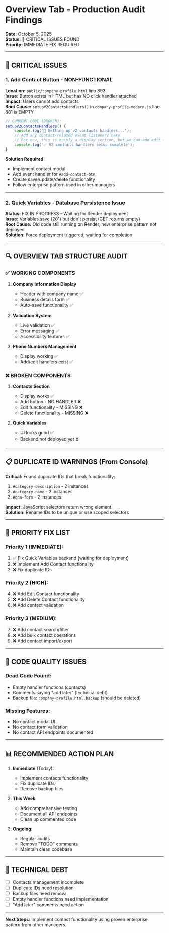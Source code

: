 # Overview Tab - Production Audit Findings
**Date:** October 5, 2025  
**Status:** 🔴 CRITICAL ISSUES FOUND  
**Priority:** IMMEDIATE FIX REQUIRED

---

## 🚨 CRITICAL ISSUES

### 1. **Add Contact Button - NON-FUNCTIONAL**
**Location:** `public/company-profile.html` line 893  
**Issue:** Button exists in HTML but has NO click handler attached  
**Impact:** Users cannot add contacts  
**Root Cause:** `setupV2ContactsHandlers()` in `company-profile-modern.js` line 881 is EMPTY

```javascript
// CURRENT CODE (BROKEN):
setupV2ContactsHandlers() {
    console.log('👥 Setting up v2 contacts handlers...');
    // Add any contact-related event listeners here
    // For now, this is mainly a display section, but we can add edit functionality later
    console.log('✅ V2 contacts handlers setup complete');
}
```

**Solution Required:**
- Implement contact modal
- Add event handler for `#add-contact-btn`
- Create save/update/delete functionality
- Follow enterprise pattern used in other managers

---

### 2. **Quick Variables - Database Persistence Issue** 
**Status:** FIX IN PROGRESS - Waiting for Render deployment  
**Issue:** Variables save (201) but don't persist (GET returns empty)  
**Root Cause:** Old code still running on Render, new enterprise pattern not deployed  
**Solution:** Force deployment triggered, waiting for completion

---

## 🔍 OVERVIEW TAB STRUCTURE AUDIT

### ✅ WORKING COMPONENTS

1. **Company Information Display**
   - Header with company name ✅
   - Business details form ✅
   - Auto-save functionality ✅

2. **Validation System**
   - Live validation ✅
   - Error messaging ✅
   - Accessibility features ✅

3. **Phone Numbers Management**
   - Display working ✅
   - Add/edit handlers exist ✅

### ❌ BROKEN COMPONENTS

1. **Contacts Section**
   - Display works ✅
   - Add button - NO HANDLER ❌
   - Edit functionality - MISSING ❌
   - Delete functionality - MISSING ❌

2. **Quick Variables**
   - UI looks good ✅
   - Backend not deployed yet ⏳

---

## 📋 DUPLICATE ID WARNINGS (From Console)

**Critical:** Found duplicate IDs that break functionality:

1. `#category-description` - 2 instances
2. `#category-name` - 2 instances  
3. `#qna-form` - 2 instances

**Impact:** JavaScript selectors return wrong element  
**Solution:** Rename IDs to be unique or use scoped selectors

---

## 🎯 PRIORITY FIX LIST

### Priority 1 (IMMEDIATE):
1. ✅ Fix Quick Variables backend (waiting for deployment)
2. ❌ Implement Add Contact functionality
3. ❌ Fix duplicate IDs

### Priority 2 (HIGH):
4. ❌ Add Edit Contact functionality
5. ❌ Add Delete Contact functionality
6. ❌ Add contact validation

### Priority 3 (MEDIUM):
7. ❌ Add contact search/filter
8. ❌ Add bulk contact operations
9. ❌ Add contact import/export

---

## 🧹 CODE QUALITY ISSUES

### Dead Code Found:
- Empty handler functions (contacts)
- Comments saying "add later" (technical debt)
- Backup file: `company-profile.html.backup` (should be deleted)

### Missing Features:
- No contact modal UI
- No contact form validation
- No contact API endpoints documented

---

## 📊 RECOMMENDED ACTION PLAN

1. **Immediate** (Today):
   - Implement contacts functionality
   - Fix duplicate IDs
   - Remove backup files

2. **This Week**:
   - Add comprehensive testing
   - Document all API endpoints
   - Clean up commented code

3. **Ongoing**:
   - Regular audits
   - Remove "TODO" comments
   - Maintain clean codebase

---

## 🔧 TECHNICAL DEBT

- [ ] Contacts management incomplete
- [ ] Duplicate IDs need resolution
- [ ] Backup files need removal
- [ ] Empty handler functions need implementation
- [ ] "Add later" comments need action

---

**Next Steps:** Implement contact functionality using proven enterprise pattern from other managers.

